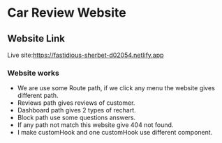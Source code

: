 # Car Review Website

## Website Link
Live site:https://fastidious-sherbet-d02054.netlify.app

### Website works

* We are use some Route path, if we click any menu the website gives different path.
* Reviews path gives reviews of customer.
* Dashboard path gives 2 types of rechart.
* Block path use some questions answers.
* If any path not match this website give 404 not found.
* I make  customHook and one customHook use different component.

